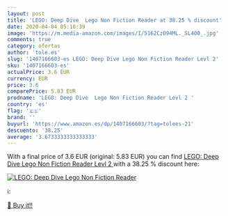 ```yaml
---
layout: post
title: 'LEGO: Deep Dive  Lego Non Fiction Reader at 38.25 % discount'
date: 2020-04-04 05:10:39
image: 'https://m.media-amazon.com/images/I/5162CzO94ML._SL400_.jpg'
comments: true
category: ofertas
author: 'tole.es'
slug: '1407166603-es LEGO: Deep Dive Lego Non Fiction Reader Levl 2'
sku: '1407166603-es'
actualPrice: 3.6 EUR
currency: EUR
price: 3.6
comparePrice: 5.83 EUR
prodname: 'LEGO: Deep Dive  Lego Non Fiction Reader Levl 2 '
country: 'es'
flag: '🇪🇸'
brand: ''
buyurl: 'https://www.amazon.es/dp/1407166603/?tag=tolees-21'
descuento: '38.25'
average: '3.6733333333333333'
---
```


With a final price of 3.6 EUR (original: 5.83 EUR) you can find [LEGO: Deep Dive  Lego Non Fiction Reader Levl 2 ](https://www.amazon.es/dp/1407166603/?tag=tolees-21) with a  38.25 % discount here:

[![LEGO: Deep Dive  Lego Non Fiction Reader](https://m.media-amazon.com/images/I/5162CzO94ML._SL400_.jpg)](https://www.amazon.es/dp/1407166603/?tag=tolees-21)

ℹ️:


[🛒 Buy it!!](https://www.amazon.es/dp/1407166603/?tag=tolees-21)
